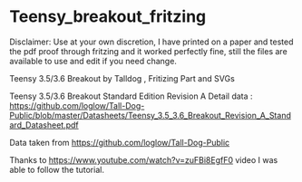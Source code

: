 # Teensy_breakout_fritzing
Disclaimer: Use at your own discretion, I have printed on a paper and tested the pdf proof through fritzing and it worked perfectly fine, still the files are available to use and edit if you need change.

Teensy 3.5/3.6 Breakout by Talldog , Fritizing Part and SVGs

Teensy 3.5/3.6 Breakout Standard Edition Revision A
Detail data : https://github.com/loglow/Tall-Dog-Public/blob/master/Datasheets/Teensy_3.5_3.6_Breakout_Revision_A_Standard_Datasheet.pdf

Data taken from https://github.com/loglow/Tall-Dog-Public

Thanks to https://www.youtube.com/watch?v=zuFBi8EgfF0 video I was able to follow the tutorial.
